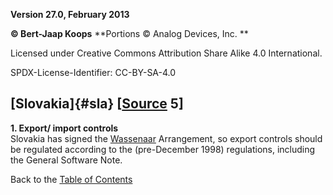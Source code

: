 **Version 27.0, February 2013**

**© Bert-Jaap Koops**
**Portions © Analog Devices, Inc. **  

Licensed under Creative Commons Attribution Share Alike 4.0 International.

SPDX-License-Identifier: CC-BY-SA-4.0

## [Slovakia]{#sla} \[[Source](cls-srce.htm) 5\]

**1. Export/ import controls**\
Slovakia has signed the [Wassenaar](#Wassenaar) Arrangement, so export
controls should be regulated according to the (pre-December 1998)
regulations, including the General Software Note.

Back to the [Table of Contents](index.md)
